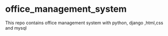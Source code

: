 # office_management_system
This repo contains office management system with python, django ,html,css and mysql
